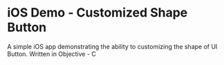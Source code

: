 # iOS Demo - Customized Shape Button
A simple iOS app demonstrating the ability to customizing the shape of UI Button.
Written in Objective - C
